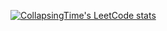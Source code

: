 

[![CollapsingTime's LeetCode stats](https://leetcode-stats-six.vercel.app/api?username=CollapsingTime)](https://github.com/CollapsingTime/leetcode-stats)
